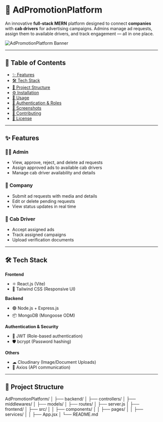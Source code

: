 # 🚖 AdPromotionPlatform  

An innovative **full-stack MERN** platform designed to connect **companies** with **cab drivers** for advertising campaigns. Admins manage ad requests, assign them to available drivers, and track engagement — all in one place.  

![AdPromotionPlatform Banner](https://your-banner-image-link.com)  

---

## 📜 Table of Contents  
- [✨ Features](#-features)  
- [🛠 Tech Stack](#-tech-stack)  
- [📂 Project Structure](#-project-structure)  
- [⚙️ Installation](#️-installation)  
- [🚀 Usage](#-usage)  
- [🔐 Authentication & Roles](#-authentication--roles)  
- [📸 Screenshots](#-screenshots)  
- [🤝 Contributing](#-contributing)  
- [📄 License](#-license)  

---

## ✨ Features  

### 👨‍💼 **Admin**  
- View, approve, reject, and delete ad requests  
- Assign approved ads to available cab drivers  
- Manage cab driver availability and details  

### 🏢 **Company**  
- Submit ad requests with media and details  
- Edit or delete pending requests  
- View status updates in real time  

### 🚖 **Cab Driver**  
- Accept assigned ads  
- Track assigned campaigns  
- Upload verification documents  

---

## 🛠 Tech Stack  

**Frontend**  
- ⚛️ React.js (Vite)  
- 🎨 Tailwind CSS (Responsive UI)  

**Backend**  
- 🟢 Node.js + Express.js  
- 📦 MongoDB (Mongoose ODM)  

**Authentication & Security**  
- 🔑 JWT (Role-based authentication)  
- 🛡 bcrypt (Password hashing)  

**Others**  
- ☁ Cloudinary (Image/Document Uploads)  
- 📡 Axios (API communication)  

---

## 📂 Project Structure  

AdPromotionPlatform/
│
├── backend/
│ ├── controllers/
│ ├── middlewares/
│ ├── models/
│ ├── routes/
│ ├── server.js
│
├── frontend/
│ ├── src/
│ │ ├── components/
│ │ ├── pages/
│ │ ├── services/
│ │ ├── App.jsx
│
└── README.md

